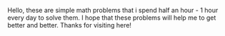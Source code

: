 Hello, these are simple math problems that i spend half an hour - 1 hour every day to solve them. I hope that these problems will help me to get better and better. Thanks for visiting here!
